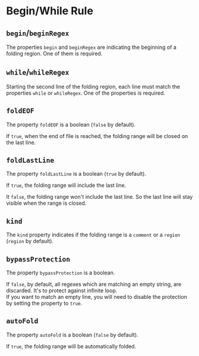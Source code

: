 # Begin/While Rule

## `begin`/`beginRegex`

The properties `begin` and `beginRegex` are indicating the beginning of a folding region. One of them is required.

## `while`/`whileRegex`

Starting the second line of the folding region, each line must match the properties `while` or `whileRegex`. One of the properties is required.

## `foldEOF`

The property `foldEOF` is a boolean (`false` by default).

If `true`, when the end of file is reached, the folding range will be closed on the last line.

## `foldLastLine`

The property `foldLastLine` is a boolean (`true` by default).

If `true`, the folding range will include the last line.

It `false`, the folding range won't include the last line. So the last line will stay visible when the range is closed.

## `kind`

The `kind` property indicates if the folding range is a `comment` or a `region` (`region` by default).

## `bypassProtection`

The property `bypassProtection` is a boolean.

If `false`, by default, all regexes which are matching an empty string, are discarded. It's to protect against infinite loop.<br/>
If you want to match an empty line, you will need to disable the protection by setting the property to `true`.

## `autoFold`

The property `autoFold` is a boolean (`false` by default).

If `true`, the folding range will be automatically folded.
